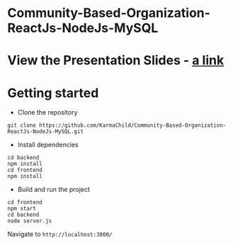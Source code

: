 # Community-Based-Organization-ReactJs-NodeJs-MySQL

# View the Presentation Slides - [a link](https://github.com/KarmaChild/Community-Based-Organization-ReactJs-NodeJs-MySQL/blob/master/Community%20Based%20Organization%20Presentation.pdf)

# Getting started
- Clone the repository
```
git clone https://github.com/KarmaChild/Community-Based-Organization-ReactJs-NodeJs-MySQL.git
```
- Install dependencies
```
cd backend
npm install
cd frontend
npm install

``` 

- Build and run the project
```
cd frontend
npm start
cd backend
node server.js
```
Navigate to `http://localhost:3000/`

